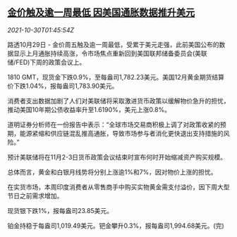 <!--1635559263000-->
[金价触及逾一周最低 因美国通胀数据推升美元](https://cn.reuters.com/article/global-precious-metal-drv-us-1029-idCNKBS2HK01A)
------

<div><i>2021-10-30T01:45:54Z</i></div><p>路透10月29日 - 金价周五触及逾一周最低，受累于美元走强，此前美国公布的数据显示上月通胀持续高涨，令市场焦点重新回到美国联邦储备委员会(美联储/FED)下周的政策会议上。</p><p>1810 GMT，现货金下跌0.9%，至每盎司1,782.23美元。美国12月黄金期货结算价下跌1.04%，报每盎司1,783.90美元。</p><p>消费者支出数据加剧了人们对美联储将采取激进货币政策以缓解物价急升的担忧，推动美国10年期公债收益率升至1.6190%，美元上涨0.8%。</p><p>道明证券分析师在一份报告中表示：“全球市场交易商积极上调了对政策收紧的预期，能源紧缩和供应链混乱推高通胀，导致市场参与者消化更快退出支持措施的风险。”</p><p>预计美联储将在11月2-3日货币政策会议结束时宣布何时开始缩减资产购买规模。</p><p>总体而言，黄金和白银月线势将分别上涨逾1%和7%，因对物价上涨的担忧。</p><p>在实货市场，本周印度消费者从零售商手中购买实物黄金需支付溢价，因下周大型节日之前需求增加。</p><p>现货银下跌1%，报每盎司23.85美元。</p><p>铂金持稳于每盎司1,019.49美元。钯金攀升0.3%，报每盎司1,994.68美元。(完)</p>
